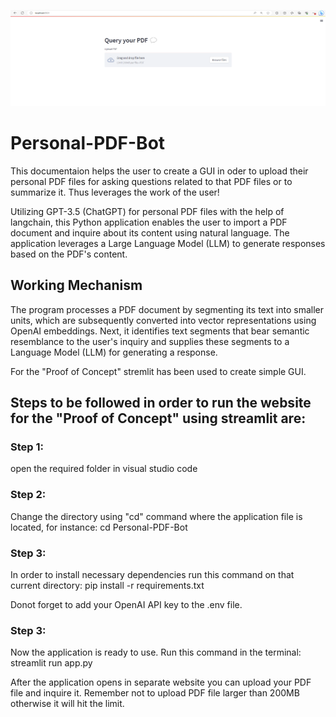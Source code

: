 ![](GUI%20image.png)

# Personal-PDF-Bot
This documentaion helps the user to create a GUI in oder to upload their personal PDF files for asking questions related to that PDF files or to summarize it. Thus leverages the work of the user!

Utilizing GPT-3.5 (ChatGPT) for personal PDF files with the help of langchain, this Python application enables the user to import a PDF document and inquire about its content using natural language. The application leverages a Large Language Model (LLM) to generate responses based on the PDF's content.

## Working Mechanism
The program processes a PDF document by segmenting its text into smaller units, which are subsequently converted into vector representations using OpenAI embeddings. Next, it identifies text segments that bear semantic resemblance to the user's inquiry and supplies these segments to a Language Model (LLM) for generating a response.

For the "Proof of Concept" stremlit has been used to create simple GUI.

## Steps to be followed in order to run the website for the "Proof of Concept" using streamlit are:

### Step 1:
open the required folder in visual studio code

### Step 2:
Change the directory using "cd" command where the application file is located, for instance: cd Personal-PDF-Bot

### Step 3:
In order to install necessary dependencies run this command on that current directory: pip install -r requirements.txt

Donot forget to add your OpenAI API key to the .env file.

### Step 3:
Now the application is ready to use. Run this command in the terminal: streamlit run app.py

After the application opens in separate website you can upload your PDF file and inquire it. Remember not to upload PDF file larger than 200MB otherwise it will hit the limit.
